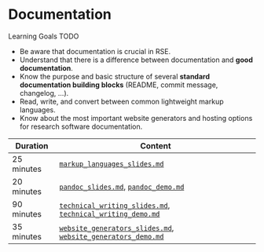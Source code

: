 # Documentation

Learning Goals TODO

- Be aware that documentation is crucial in RSE.
- Understand that there is a difference between documentation and **good documentation**.
- Know the purpose and basic structure of several **standard documentation building blocks** (README, commit message, changelog, ...).
- Read, write, and convert between common lightweight markup languages.
- Know about the most important website generators and hosting options for research software documentation.


| Duration | Content |
| --- | --- |
| 25 minutes | [`markup_languages_slides.md`](https://github.com/Simulation-Software-Engineering/Lecture-Material/blob/main/04_documentation/markup_languages_slides.md)|
| 20 minutes | [`pandoc_slides.md`](https://github.com/Simulation-Software-Engineering/Lecture-Material/blob/main/04_documentation/pandoc_slides.md), [`pandoc_demo.md`](https://github.com/Simulation-Software-Engineering/Lecture-Material/blob/main/04_documentation/pandoc_demo.md) |
| 90 minutes | [`technical_writing_slides.md`](https://github.com/Simulation-Software-Engineering/Lecture-Material/blob/main/04_documentation/technical_writing_slides.md), [`technical_writing_demo.md`](https://github.com/Simulation-Software-Engineering/Lecture-Material/blob/main/04_documentation/technical_writing_demo.md)  |
| 35 minutes | [`website_generators_slides.md`](https://github.com/Simulation-Software-Engineering/Lecture-Material/blob/main/04_documentation/website_generators_slides.md), [`website_generators_demo.md`](https://github.com/Simulation-Software-Engineering/Lecture-Material/blob/main/04_documentation/website_generators_demo.md) |

